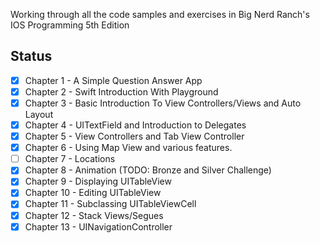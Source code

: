 Working through all the code samples and exercises in Big Nerd Ranch's IOS Programming 5th Edition

Status
-----
- [x] Chapter 1 - A Simple Question Answer App
- [x] Chapter 2 - Swift Introduction With Playground
- [x] Chapter 3 - Basic Introduction To View Controllers/Views and Auto Layout
- [x] Chapter 4 - UITextField and Introduction to Delegates
- [x] Chapter 5 - View Controllers and Tab View Controller
- [x] Chapter 6 - Using Map View and various features.
- [ ] Chapter 7 - Locations
- [x] Chapter 8 - Animation (TODO: Bronze and Silver Challenge)
- [x] Chapter 9 - Displaying UITableView
- [x] Chapter 10 - Editing UITableView
- [x] Chapter 11 - Subclassing UITableViewCell
- [x] Chapter 12 - Stack Views/Segues
- [x] Chapter 13 - UINavigationController
